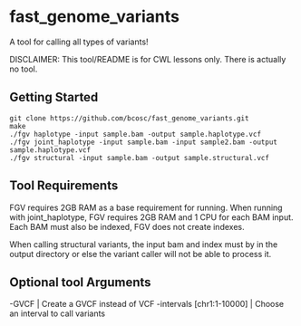 # fast_genome_variants
A tool for calling all types of variants!

DISCLAIMER: This tool/README is for CWL lessons only. There is actually no tool.

## Getting Started

```
git clone https://github.com/bcosc/fast_genome_variants.git
make
./fgv haplotype -input sample.bam -output sample.haplotype.vcf
./fgv joint_haplotype -input sample.bam -input sample2.bam -output sample.haplotype.vcf
./fgv structural -input sample.bam -output sample.structural.vcf
```

## Tool Requirements

FGV requires 2GB RAM as a base requirement for running. When running with joint_haplotype, FGV requires 2GB RAM and 1 CPU for each BAM input. Each BAM must also be indexed, FGV does not create indexes.

When calling structural variants, the input bam and index must by in the output directory or else the variant caller will not be able to process it.

## Optional tool Arguments

-GVCF | Create a GVCF instead of VCF
-intervals [chr1:1-10000] | Choose an interval to call variants
